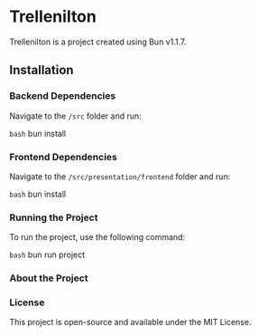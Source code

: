 # Trellenilton

Trellenilton is a project created using Bun v1.1.7.

## Installation

### Backend Dependencies

Navigate to the `/src` folder and run:

```bash```
bun install

### Frontend Dependencies

Navigate to the `/src/presentation/frontend` folder and run:

```bash```
bun install


### Running the Project

To run the project, use the following command:


```bash```
bun run project

### About the Project


### License

This project is open-source and available under the MIT License.
